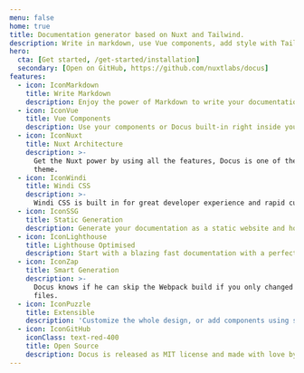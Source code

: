```yaml
---
menu: false
home: true
title: Documentation generator based on Nuxt and Tailwind.
description: Write in markdown, use Vue components, add style with TailwindCSS and enjoy the power of Nuxt.
hero:
  cta: [Get started, /get-started/installation]
  secondary: [Open on GitHub, https://github.com/nuxtlabs/docus]
features:
  - icon: IconMarkdown
    title: Write Markdown
    description: Enjoy the power of Markdown to write your documentation.
  - icon: IconVue
    title: Vue Components
    description: Use your components or Docus built-in right inside your content.
  - icon: IconNuxt
    title: Nuxt Architecture
    description: >-
      Get the Nuxt power by using all the features, Docus is one of the first Nuxt
      theme.
  - icon: IconWindi
    title: Windi CSS
    description: >-
      Windi CSS is built in for great developer experience and rapid customization of Docus — no configuration required compatible with TailwindCSS.
  - icon: IconSSG
    title: Static Generation
    description: Generate your documentation as a static website and host it everywhere.
  - icon: IconLighthouse
    title: Lighthouse Optimised
    description: Start with a blazing fast documentation with a perfect score on lighthouse.
  - icon: IconZap
    title: Smart Generation
    description: >-
      Docus knows if he can skip the Webpack build if you only changed Markdown
      files.
  - icon: IconPuzzle
    title: Extensible
    description: 'Customize the whole design, or add components using slots, make it your own.'
  - icon: IconGitHub
    iconClass: text-red-400
    title: Open Source
    description: Docus is released as MIT license and made with love by the NuxtLabs team.
---
```


<d-hero v-bind="hero"></d-hero>
<d-features :features="features"></d-features>
